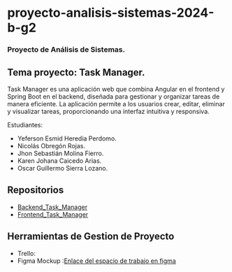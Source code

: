 # proyecto-analisis-sistemas-2024-b-g2

### Proyecto de Análisis de Sistemas.

## Tema proyecto: Task Manager.

Task Manager es una aplicación web que combina Angular en el frontend y Spring Boot en el backend, diseñada para gestionar y organizar tareas de manera eficiente. La aplicación permite a los usuarios crear, editar, eliminar y visualizar tareas, proporcionando una interfaz intuitiva y responsiva.

Estudiantes: 
- Yeferson Esmid Heredia Perdomo.
- Nicolás Obregón Rojas.
- Jhon Sebastián Molina Fierro.
- Karen Johana Caicedo Arias.
- Oscar Guillermo Sierra Lozano.
## Repositorios
- [Backend_Task_Manager](https://github.com/Yefersom10/Bakend_Task_Manager.git)
- [Frontend_Task_Manager](https://github.com/Yefersom10/Fronted_Task_Manager.git)
## Herramientas de Gestion de Proyecto 
- Trello:
- Figma Mockup :[Enlace del espacio de trabajo en figma](https://www.figma.com/design/iK2gOMus7JxhlZpNlc02oL/Untitled?node-id=1-324&t=8aabh4nnkYNTBdFb-1)
